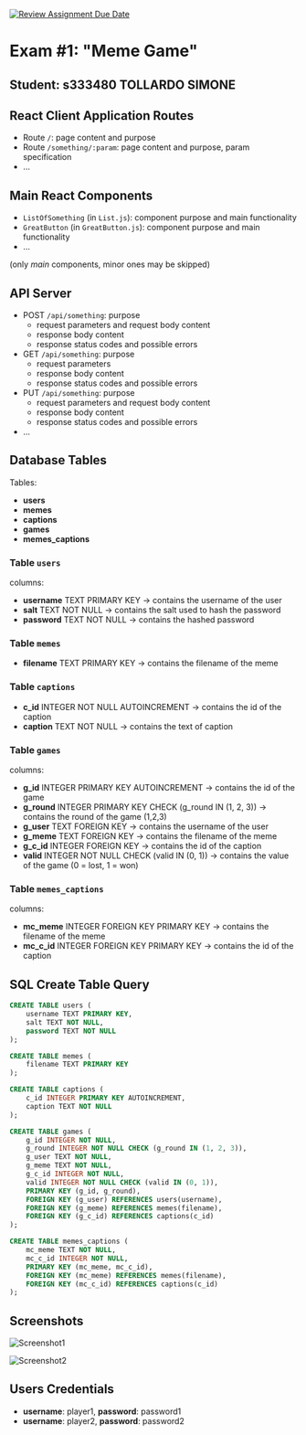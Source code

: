 [![Review Assignment Due Date](https://classroom.github.com/assets/deadline-readme-button-24ddc0f5d75046c5622901739e7c5dd533143b0c8e959d652212380cedb1ea36.svg)](https://classroom.github.com/a/AVMm0VzU)
# Exam #1: "Meme Game"
## Student: s333480 TOLLARDO SIMONE 

## React Client Application Routes

- Route `/`: page content and purpose
- Route `/something/:param`: page content and purpose, param specification
- ...


## Main React Components

- `ListOfSomething` (in `List.js`): component purpose and main functionality
- `GreatButton` (in `GreatButton.js`): component purpose and main functionality
- ...

(only _main_ components, minor ones may be skipped)


## API Server

- POST `/api/something`: purpose
  - request parameters and request body content
  - response body content
  - response status codes and possible errors
- GET `/api/something`: purpose
  - request parameters
  - response body content
  - response status codes and possible errors
- PUT `/api/something`: purpose
  - request parameters and request body content
  - response body content
  - response status codes and possible errors
- ...

## Database Tables

Tables:
- **users**
- **memes**
- **captions**
- **games**
- **memes_captions**

### Table `users`
columns:
- **username** TEXT PRIMARY KEY -> contains the username of the user
- **salt** TEXT NOT NULL        -> contains the salt used to hash the password
- **password** TEXT NOT NULL    -> contains the hashed password

### Table `memes`
- **filename** TEXT PRIMARY KEY -> contains the filename of the meme

### Table `captions`
- **c_id** INTEGER NOT NULL AUTOINCREMENT   -> contains the id of the caption
- **caption** TEXT NOT NULL                 -> contains the text of caption

### Table `games`
columns:
- **g_id** INTEGER PRIMARY KEY AUTOINCREMENT                    -> contains the id of the game
- **g_round** INTEGER PRIMARY KEY CHECK (g_round IN (1, 2, 3))  -> contains the round of the game (1,2,3)
- **g_user** TEXT FOREIGN KEY                                   -> contains the username of the user
- **g_meme** TEXT FOREIGN KEY                                   -> contains the filename of the meme
- **g_c_id** INTEGER FOREIGN KEY                                -> contains the id of the caption
- **valid** INTEGER NOT NULL CHECK (valid IN (0, 1))            -> contains the value of the game (0 = lost, 1 = won)

### Table `memes_captions`
columns:
- **mc_meme** INTEGER FOREIGN KEY PRIMARY KEY -> contains the filename of the meme
- **mc_c_id** INTEGER FOREIGN KEY PRIMARY KEY -> contains the id of the caption

## SQL Create Table Query
```sql
CREATE TABLE users (
    username TEXT PRIMARY KEY,
    salt TEXT NOT NULL,
    password TEXT NOT NULL
);

CREATE TABLE memes (
    filename TEXT PRIMARY KEY
);

CREATE TABLE captions (
    c_id INTEGER PRIMARY KEY AUTOINCREMENT,
    caption TEXT NOT NULL
);

CREATE TABLE games (
    g_id INTEGER NOT NULL,
    g_round INTEGER NOT NULL CHECK (g_round IN (1, 2, 3)),
    g_user TEXT NOT NULL,
    g_meme TEXT NOT NULL,
    g_c_id INTEGER NOT NULL,
    valid INTEGER NOT NULL CHECK (valid IN (0, 1)),
    PRIMARY KEY (g_id, g_round),
    FOREIGN KEY (g_user) REFERENCES users(username),
    FOREIGN KEY (g_meme) REFERENCES memes(filename),
    FOREIGN KEY (g_c_id) REFERENCES captions(c_id)
);

CREATE TABLE memes_captions (
    mc_meme TEXT NOT NULL,
    mc_c_id INTEGER NOT NULL,
    PRIMARY KEY (mc_meme, mc_c_id),
    FOREIGN KEY (mc_meme) REFERENCES memes(filename),
    FOREIGN KEY (mc_c_id) REFERENCES captions(c_id)
);
```


## Screenshots

![Screenshot1](./img/screenshot.jpg)

![Screenshot2](./img/screenshot.jpg)


## Users Credentials

- **username**: player1, **password**: password1
- **username**: player2, **password**: password2

